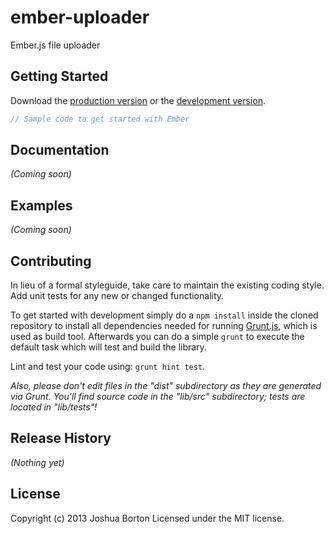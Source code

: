 # ember-uploader

Ember.js file uploader

## Getting Started

Download the [production version][min] or the [development version][max].

[min]: https://raw.github.com/benefitcloud/ember-uploader/master/dist/ember-uploader.min.js
[max]: https://raw.github.com/benefitcloud/ember-uploader/master/dist/ember-uploader.js

``` javascript
// Sample code to get started with Ember
```

## Documentation
_(Coming soon)_

## Examples
_(Coming soon)_

## Contributing
In lieu of a formal styleguide, take care to maintain the existing coding style. Add unit tests for any new or changed functionality.

To get started with development simply do a `npm install` inside the cloned repository to install all dependencies needed for running [Grunt.js](http://gruntjs.com/), which is used as build tool. Afterwards you can do a simple `grunt` to execute the default task which will test and build the library.

Lint and test your code using: `grunt hint test`.

_Also, please don't edit files in the "dist" subdirectory as they are generated via Grunt. You'll find source code in the "lib/src" subdirectory; tests are located in "lib/tests"!_

## Release History
_(Nothing yet)_

## License
Copyright (c) 2013 Joshua Borton
Licensed under the MIT license.

